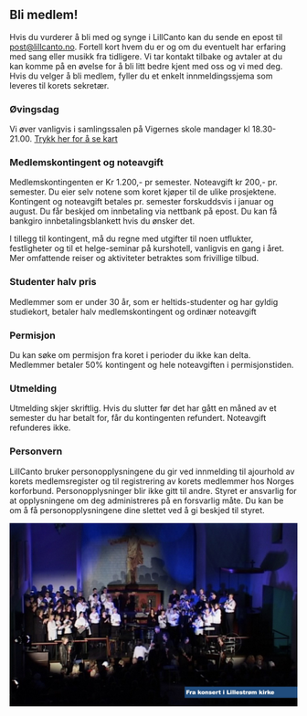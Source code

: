 ## Bli medlem!

Hvis du vurderer å bli med og synge i LillCanto kan du sende en epost til post@lillcanto.no. Fortell kort hvem du er og om du eventuelt har erfaring med sang eller musikk fra tidligere. Vi tar kontakt tilbake og avtaler at du kan komme på en øvelse for å bli litt bedre kjent med oss og vi med deg. Hvis du velger å bli medlem, fyller du et enkelt innmeldingssjema som leveres til korets sekretær.

### Øvingsdag
Vi øver vanligvis i samlingssalen på Vigernes skole mandager kl 18.30-21.00. 
<a href="https://www.google.com/maps/place/Vigernes+skole/@59.9552564,11.0694978,17z/data=!3m1!4b1!4m5!3m4!1s0x46417cbdf859a029:0x42ea18aaf7b9d880!8m2!3d59.9552537!4d11.0716918" target="_blank">Trykk her for å se kart</a>
### Medlemskontingent og noteavgift 
Medlemskontingenten er Kr 1.200,- pr semester.
Noteavgift kr 200,- pr. semester. Du eier selv notene som koret kjøper til de ulike prosjektene.
Kontingent og noteavgift betales pr. semester forskuddsvis i januar og august. Du får beskjed om innbetaling via nettbank på epost. Du kan få bankgiro innbetalingsblankett hvis du ønsker det.

I tillegg til kontingent, må du regne med utgifter til noen utflukter, festligheter og til et helge-seminar på kurshotell, vanligvis en gang i året. Mer omfattende reiser og aktiviteter betraktes som frivillige tilbud.
### Studenter halv pris
Medlemmer som er under 30 år, som er heltids-studenter og har gyldig studiekort, betaler halv medlemskontingent og ordinær noteavgift
### Permisjon
Du kan søke om permisjon fra koret i perioder du ikke kan delta. Medlemmer betaler 50% kontingent og hele noteavgiften i permisjonstiden.
### Utmelding
Utmelding skjer skriftlig. Hvis du slutter før det har gått en måned av et semester du har betalt for, får du kontingenten refundert. Noteavgift refunderes ikke.
### Personvern
LillCanto bruker personopplysningene du gir ved innmelding til ajourhold av korets medlemsregister og til registrering av korets medlemmer hos Norges korforbund. Personopplysninger blir ikke gitt til andre. Styret er ansvarlig for at opplysningene om deg administreres på en forsvarlig måte. Du kan be om å få personopplysningene dine slettet ved å gi beskjed til styret.

![LillCanto Julekonsert 2019](assets/bilder_til_web/KirkekonsertTXT.jpg)
